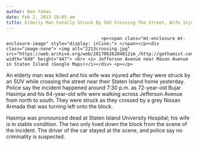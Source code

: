 ```yaml
---
author: Ben Yakas
date: Feb 2, 2013 10:05 am
title: Elderly Man Fatally Struck By SUV Crossing The Street, Wife Injured
---
```


	
										<p><span class="mt-enclosure mt-enclosure-image" style="display: inline;"> </span></p><div class="image-none"> <img alt="2213crossing.jpg" src="https://web.archive.org/web/20170626204012im_/http://gothamist.com/attachments/byakas/2213crossing.jpg" width="640" height="447"> <br> <i> Jefferson Avenue near Mason Avenue in Staten Island (Google Maps)</i></div> <p></p>

<p>An elderly man was killed and his wife was injured after they were struck by an SUV while crossing the street near their Staten Island home yesterday. Police say the incident happened around 7:30 p.m. as 72-year-old Bujar Hasimja and his 64-year-old wife were walking across Jefferson Avenue from north to south. They were struck as they crossed by a grey Nissan Armada that was turning left onto the block.</p>

<p>Hasimja was pronounced dead at Staten Island University Hospital; his wife is in stable condition. The two only lived down the block from the scene of the incident. The driver of the car stayed at the scene, and police say no criminality is suspected. </p>					
										
									
				